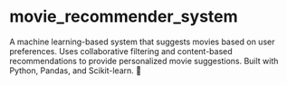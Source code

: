 # movie_recommender_system
A machine learning-based system that suggests movies based on user preferences. Uses collaborative filtering and content-based recommendations to provide personalized movie suggestions. Built with Python, Pandas, and Scikit-learn. 🚀
